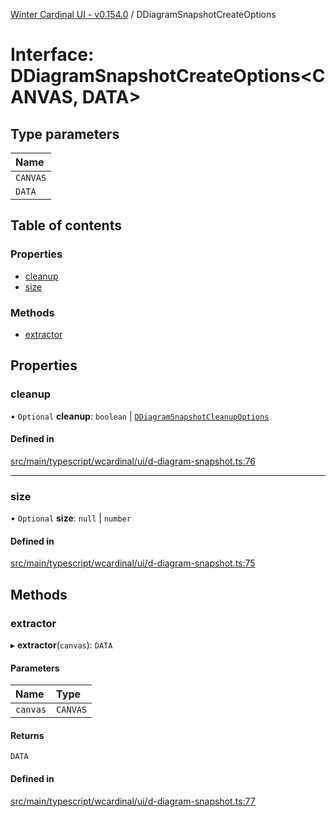 [Winter Cardinal UI - v0.154.0](../index.md) / DDiagramSnapshotCreateOptions

# Interface: DDiagramSnapshotCreateOptions<CANVAS, DATA\>

## Type parameters

| Name |
| :------ |
| `CANVAS` |
| `DATA` |

## Table of contents

### Properties

- [cleanup](DDiagramSnapshotCreateOptions.md#cleanup)
- [size](DDiagramSnapshotCreateOptions.md#size)

### Methods

- [extractor](DDiagramSnapshotCreateOptions.md#extractor)

## Properties

### cleanup

• `Optional` **cleanup**: `boolean` \| [`DDiagramSnapshotCleanupOptions`](DDiagramSnapshotCleanupOptions.md)

#### Defined in

[src/main/typescript/wcardinal/ui/d-diagram-snapshot.ts:76](https://github.com/winter-cardinal/winter-cardinal-ui/blob/v0.154.0/src/main/typescript/wcardinal/ui/d-diagram-snapshot.ts#L76)

___

### size

• `Optional` **size**: ``null`` \| `number`

#### Defined in

[src/main/typescript/wcardinal/ui/d-diagram-snapshot.ts:75](https://github.com/winter-cardinal/winter-cardinal-ui/blob/v0.154.0/src/main/typescript/wcardinal/ui/d-diagram-snapshot.ts#L75)

## Methods

### extractor

▸ **extractor**(`canvas`): `DATA`

#### Parameters

| Name | Type |
| :------ | :------ |
| `canvas` | `CANVAS` |

#### Returns

`DATA`

#### Defined in

[src/main/typescript/wcardinal/ui/d-diagram-snapshot.ts:77](https://github.com/winter-cardinal/winter-cardinal-ui/blob/v0.154.0/src/main/typescript/wcardinal/ui/d-diagram-snapshot.ts#L77)
